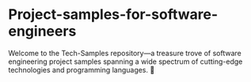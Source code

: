# Project-samples-for-software-engineers
Welcome to the Tech-Samples repository—a treasure trove of software engineering project samples spanning a wide spectrum of cutting-edge technologies and programming languages. 🌟
